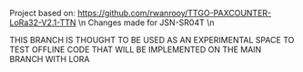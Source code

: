 Project based on: https://github.com/rwanrooy/TTGO-PAXCOUNTER-LoRa32-V2.1-TTN \n
Changes made for JSN-SR04T \n

THIS BRANCH IS THOUGHT TO BE USED AS AN EXPERIMENTAL SPACE TO TEST OFFLINE CODE THAT WILL BE IMPLEMENTED ON THE MAIN BRANCH WITH LORA
